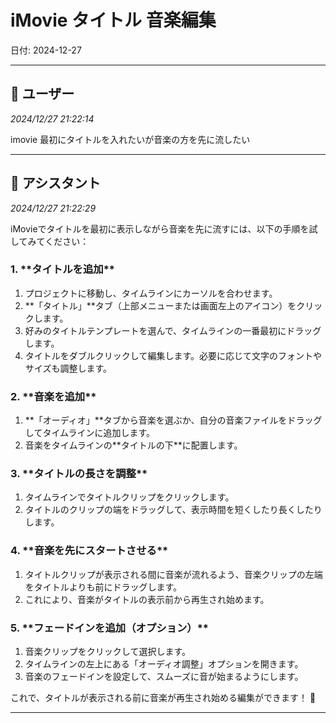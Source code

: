 # iMovie タイトル 音楽編集

日付: 2024-12-27

---

## 👤 ユーザー
*2024/12/27 21:22:14*

imovie 最初にタイトルを入れたいが音楽の方を先に流したい

---

## 🤖 アシスタント
*2024/12/27 21:22:29*

iMovieでタイトルを最初に表示しながら音楽を先に流すには、以下の手順を試してみてください：

### 1. \*\*タイトルを追加\*\*
1. プロジェクトに移動し、タイムラインにカーソルを合わせます。
2. \*\*「タイトル」\*\*タブ（上部メニューまたは画面左上のアイコン）をクリックします。
3. 好みのタイトルテンプレートを選んで、タイムラインの一番最初にドラッグします。
4. タイトルをダブルクリックして編集します。必要に応じて文字のフォントやサイズも調整します。

### 2. \*\*音楽を追加\*\*
1. \*\*「オーディオ」\*\*タブから音楽を選ぶか、自分の音楽ファイルをドラッグしてタイムラインに追加します。
2. 音楽をタイムラインの\*\*タイトルの下\*\*に配置します。

### 3. \*\*タイトルの長さを調整\*\*
1. タイムラインでタイトルクリップをクリックします。
2. タイトルのクリップの端をドラッグして、表示時間を短くしたり長くしたりします。

### 4. \*\*音楽を先にスタートさせる\*\*
1. タイトルクリップが表示される間に音楽が流れるよう、音楽クリップの左端をタイトルよりも前にドラッグします。
2. これにより、音楽がタイトルの表示前から再生され始めます。

### 5. \*\*フェードインを追加（オプション）\*\*
1. 音楽クリップをクリックして選択します。
2. タイムラインの左上にある「オーディオ調整」オプションを開きます。
3. 音楽のフェードインを設定して、スムーズに音が始まるようにします。

これで、タイトルが表示される前に音楽が再生され始める編集ができます！ 🎥

---
